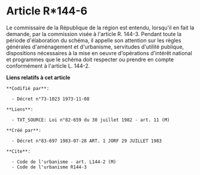 # Article R*144-6

Le commissaire de la République de la région est entendu, lorsqu'il en fait la demande, par la commission visée à l'article
R. 144-3. Pendant toute la période d'élaboration du schéma, il appelle son attention sur les règles générales d'aménagement
et d'urbanisme, servitudes d'utilité publique, dispositions nécessaires à la mise en oeuvre d'opérations d'intérêt national
et programmes que le schéma doit respecter ou prendre en compte conformément à l'article L. 144-2.

**Liens relatifs à cet article**

	**Codifié par**:

	  - Décret n°73-1023 1973-11-08

	**Liens**:

	  - TXT_SOURCE: Loi n°82-659 du 30 juillet 1982 - art. 11 (M)

	**Créé par**:

	  - Décret n°83-697 1983-07-28 ART. 1 JORF 29 JUILLET 1983

	**Cite**:

	  - Code de l'urbanisme - art. L144-2 (M)
	  - Code de l'urbanisme R144-3
